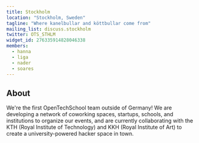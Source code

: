 ```yaml
---
title: Stockholm
location: "Stockholm, Sweden"
tagline: "Where kanelbullar and köttbullar come from"
mailing_list: discuss.stockholm
twitter: OTS_STHLM
widget_id: 276335914828046338
members:
  - hanna
  - liga
  - nader
  - soares
---
```


## About

We're the first OpenTechSchool team outside of Germany! We are developing
a network of coworking spaces, startups, schools, and institutions to
organize our events, and are currently collaborating with the KTH
(Royal Institute of Technology) and KKH (Royal Institute of Art) to
create a university-powered hacker space in town.
